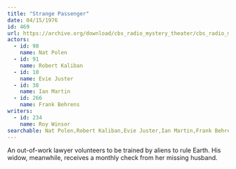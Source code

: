 ```yaml
---
title: "Strange Passenger"
date: 04/15/1976
id: 469
url: https://archive.org/download/cbs_radio_mystery_theater/cbs_radio_mystery_theater-0451-0500.zip/cbs_radio_mystery_theater-0451-0500%2Fcbsrmt_0469_strange_passenger.mp3
actors:  
  - id: 98
    name: Nat Polen  
  - id: 91
    name: Robert Kaliban  
  - id: 10
    name: Evie Juster  
  - id: 38
    name: Ian Martin  
  - id: 266
    name: Frank Behrens
writers:  
  - id: 234
    name: Roy Winsor
searchable: Nat Polen,Robert Kaliban,Evie Juster,Ian Martin,Frank Behrens Roy Winsor
---
```

An out-of-work lawyer volunteers to be trained by aliens to rule Earth. His widow, meanwhile, receives a monthly check from her missing husband.